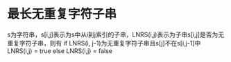 # 最长无重复字符子串

s为字符串，s[i,j]表示为s中从i到j索引的子串，LNRS(i,j)表示为子串s[i,j]是否为无重复字符子串，则有
if LNRS(i, j-1)为无重复字符子串且s[j]不在s[i,j-1]中 
    LNRS(i,j) = true 
else
    LNRS(i,j) = false 

